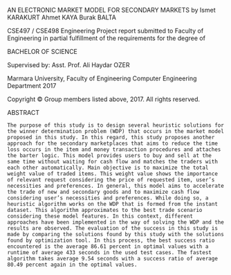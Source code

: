 AN ELECTRONIC MARKET MODEL FOR SECONDARY MARKETS
by
Ismet KARAKURT
Ahmet KAYA
Burak BALTA

CSE497 / CSE498 Engineering Project report submitted to Faculty of Engineering
in partial fulfillment of the requirements for the degree of

BACHELOR OF SCIENCE

Supervised by:
Asst. Prof. Ali Haydar OZER

Marmara University, Faculty of Engineering
Computer Engineering Department
2017

Copyright © Group members listed above, 2017. All rights reserved.

ABSTRACT

	The purpose of this study is to design several heuristic solutions for the winner determination problem (WDP) that occurs in the market model proposed in this study. In this regard, this study proposes another approach for the secondary marketplaces that aims to reduce the time loss occurs in the item and money transaction procedures and attaches the barter logic. This model provides users to buy and sell at the same time without waiting for cash flow and matches the traders with each other automatically. Main objective is to maximize the total weight value of traded items. This weight value shows the importance of relevant request considering the price of requested item, user’s necessities and preferences. In general, this model aims to accelerate the trade of new and secondary goods and to maximize cash flow considering user’s necessities and preferences. While doing so, a heuristic algorithm works on the WDP that is formed from the instant dataset. This algorithm approximates to the best trade scenario considering these model features. In this context, different approaches have been implemented in the way of solving the WDP and the results are observed. The evaluation of the success in this study is made by comparing the solutions found by this study with the solutions found by optimization tool. In this process, the best success ratio encountered is the average 86.61 percent in optimal values with a runtime of average 433 seconds in the used test cases. The fastest algorithm takes average 9.54 seconds with a success ratio of average 80.49 percent again in the optimal values.
